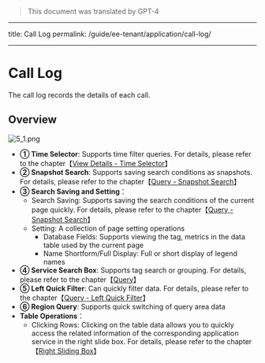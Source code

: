 > This document was translated by GPT-4

---

title: Call Log
permalink: /guide/ee-tenant/application/call-log/

---

# Call Log

The call log records the details of each call.

## Overview

![5_1.png](https://yunshan-guangzhou.oss-cn-beijing.aliyuncs.com/pub/pic/20230920650aa3c59797f.png)

- **① Time Selector**: Supports time filter queries. For details, please refer to the chapter【[View Details - Time Selector](../dashboard/use/)】
- **② Snapshot Search**: Supports saving search conditions as snapshots. For details, please refer to the chapter【[Query - Snapshot Search](../query/history/)】
- **③ Search Saving and Setting**：
  - Search Saving: Supports saving the search conditions of the current page quickly. For details, please refer to the chapter【[Query - Snapshot Search](../query/history/)】
  - Setting: A collection of page setting operations
    - Database Fields: Supports viewing the tag, metrics in the data table used by the current page
    - Name Shortform/Full Display: Full or short display of legend names
- **④ Service Search Box**: Supports tag search or grouping. For details, please refer to the chapter【[Query](../query/overview/)】
- **⑤ Left Quick Filter**: Can quickly filter data. For details, please refer to the chapter【[Query - Left Quick Filter](../query/left-quick-filter/)】
- **⑥ Region Query**: Supports quick switching of query area data
- **Table Operations**：
  - Clicking Rows: Clicking on the table data allows you to quickly access the related information of the corresponding application service in the right slide box. For details, please refer to the chapter【[Right Sliding Box](./right-sliding-box/)】
